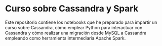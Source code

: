 # Curso sobre Cassandra y Spark
Este repositorio contiene los notebooks que he preparado para impartir un curso sobre Cassandra, cómo emplear Python para interactuar con Cassandra y cómo realizar una migración desde MySQL a Cassandra empleando como herramienta intermediaria Apache Spark.
